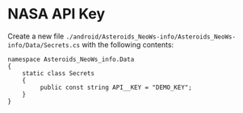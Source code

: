 # NASA API Key
Create a new file `./android/Asteroids_NeoWs-info/Asteroids_NeoWs-info/Data/Secrets.cs` with the following contents:

```
namespace Asteroids_NeoWs_info.Data
{
    static class Secrets
    {
         public const string API__KEY = "DEMO_KEY";
    }
}

```
